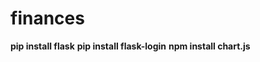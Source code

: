 # finances

<strong>pip install flask</strong>
<strong>pip install flask-login</strong>
<strong>npm install chart.js</strong>
